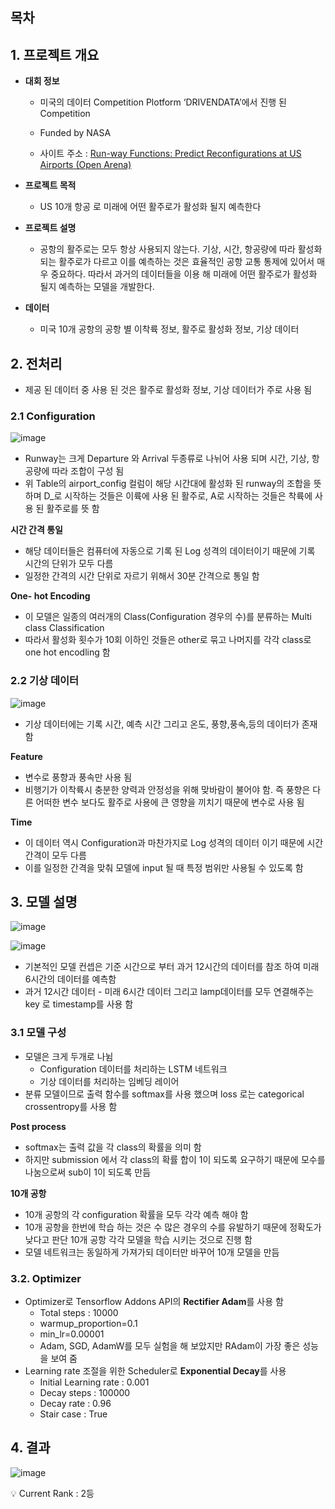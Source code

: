 ## 목차

## 1. 프로젝트 개요

- **대회 정보**
    - 미국의 데이터 Competition Plotform ‘DRIVENDATA’에서 진행 된 Competition
    - Funded by NASA
    
    - 사이트 주소 : [Run-way Functions: Predict Reconfigurations at US Airports (Open Arena)](https://www.drivendata.org/competitions/89/competition-nasa-airport-configuration/)
    
- **프로젝트 목적**
    - US 10개 항공 로 미래에 어떤 활주로가 활성화 될지 예측한다
- **프로젝트 설명**
    - 공항의 활주로는 모두 항상 사용되지 않는다. 기상, 시간, 항공량에 따라 활성화 되는 활주로가 다르고 이를 예측하는 것은 효율적인 공항 교통 통제에 있어서 매우 중요하다. 따라서 과거의 데이터들을 이용 해 미래에 어떤 활주로가 활성화 될지 예측하는 모델을 개발한다.
- **데이터**
    - 미국 10개 공항의 공항 별 이착륙 정보, 활주로 활성화 정보, 기상 데이터

## 2. 전처리

- 제공 된 데이터 중 사용 된 것은 활주로 활성화 정보, 기상 데이터가 주로 사용 됨

### 2.1 Configuration

![image](https://user-images.githubusercontent.com/92499881/160062124-85b0ae22-07fc-453c-bee3-b46cde13b82f.png)

- Runway는 크게 Departure 와 Arrival 두종류로 나뉘어 사용 되며 시간, 기상, 항공량에 따라 조합이 구성 됨
- 위 Table의 airport_config 컬럼이 해당 시간대에 활성화 된 runway의 조합을 뜻하며 D_로 시작하는 것들은 이륙에 사용 된 활주로, A로 시작하는 것들은 착륙에 사용 된 활주로를 뜻 함

**시간 간격 통일** 

- 해당 데이터들은 컴퓨터에 자동으로 기록 된 Log 성격의 데이터이기 때문에 기록 시간의 단위가 모두 다름
- 일정한 간격의 시간 단위로 자르기 위해서 30분 간격으로 통일 함

**One- hot Encoding** 

- 이 모델은 일종의 여러개의 Class(Configuration 경우의 수)를 분류하는 Multi class Classification
- 따라서 활성화 횟수가 10회 이하인 것들은 other로 묶고 나머지를 각각 class로 one hot encodling 함

### 2.2 기상 데이터

![image](https://user-images.githubusercontent.com/92499881/160062177-982ff9b4-ef22-4747-9eb1-523861b6300b.png)

- 기상 데이터에는 기록 시간, 예측 시간 그리고 온도, 풍향,풍속,등의 데이터가 존재 함

**Feature** 

- 변수로 풍향과 풍속만 사용 됨
- 비행기가 이착륙시 충분한 양력과 안정성을 위해 맞바람이 불어야 함. 즉 풍향은 다른 어떠한 변수 보다도 활주로 사용에 큰 영향을 끼치기 때문에 변수로 사용 됨

**Time** 

- 이 데이터 역시 Configuration과 마찬가지로 Log 성격의 데이터 이기 때문에 시간 간격이 모두 다름
- 이를 일정한 간격을 맞춰 모델에 input 될 때 특정 범위만 사용될 수 있도록 함

## 3. 모델 설명

![image](https://user-images.githubusercontent.com/92499881/160062203-f6f493f8-aa22-444e-8940-4a22664f76c0.png)

![image](https://user-images.githubusercontent.com/92499881/160062234-4c25811d-f120-460c-a769-4295562b48d4.png)
- 기본적인 모델 컨셉은 기준 시간으로 부터 과거 12시간의 데이터를 참조 하여 미래 6시간의 데이터를 예측함
- 과거 12시간 데이터 - 미래 6시간 데이터 그리고 lamp데이터를 모두 연결해주는 key 로 timestamp를 사용 함

### 3.1 **모델 구성**

- 모델은 크게 두개로 나뉨
    - Configuration 데이터를 처리하는 LSTM 네트워크
    - 기상 데이터를 처리하는 임베딩 레이어
- 분류 모델이므로 출력 함수를 softmax를 사용 했으며 loss 로는 categorical crossentropy를 사용 함

**Post process** 

- softmax는 출력 값을 각 class의 확률을 의미 함
- 하지만 submission 에서 각 class의 확률 합이 1이 되도록 요구하기 때문에 모수를 나눔으로써 sub이 1이 되도록 만듬

**10개 공항** 

- 10개 공항의 각 configuration 확률을 모두 각각 예측 해야 함
- 10개 공항을 한번에 학습 하는 것은 수 많은 경우의 수를 유발하기 때문에 정확도가 낮다고 판단 10개 공항 각각 모델을 학습 시키는 것으로 진행 함
- 모델 네트워크는 동일하게 가져가되 데이터만 바꾸어 10개 모델을 만듬

### 3.2. Optimizer

- Optimizer로 Tensorflow Addons API의 **Rectifier Adam**를 사용 함
    - Total steps : 10000
    - warmup_proportion=0.1
    - min_lr=0.00001
    - Adam, SGD, AdamW를 모두 실험을 해 보았지만 RAdam이 가장 좋은 성능을 보여 줌
- Learning rate 조절을 위한 Scheduler로 **Exponential Decay**를 사용
    - Initial Learning rate : 0.001
    - Decay steps : 100000
    - Decay rate : 0.96
    - Stair case : True

## 4. 결과

![image](https://user-images.githubusercontent.com/92499881/160062259-5e044c1b-e893-4e05-9fd9-7da97dc1a940.png)
<aside>
💡 Current Rank : 2등

</aside>
